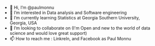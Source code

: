 - 👋 Hi, I’m @paulmonnu
- 👀 I’m interested in Data analysis and Software engineering
- 🌱 I’m currently learning Statistics at Georgia Southern University, Georgia, USA
- 💞️ I’m looking to collaborate on (I'm Open and new to the world of data science and would love great support)
- 📫 How to reach me : LinkreIn, and Facebook as Paul Monnu

<!---
paulmonnu/paulmonnu is a ✨ special ✨ repository because its `README.md` (this file) appears on your GitHub profile.
You can click the Preview link to take a look at your changes.
--->
